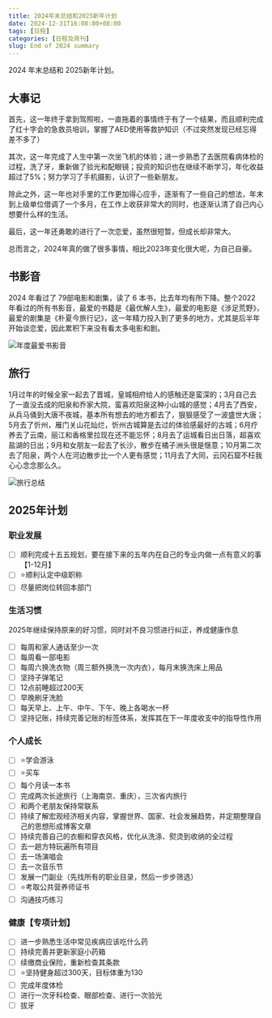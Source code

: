 ```yaml
---
title: 2024年末总结和2025新年计划
date: 2024-12-31T16:08:00+08:00
tags: [日程]
categories: [日程及周刊]
slug: End of 2024 summary
---
```


2024 年末总结和 2025新年计划。

<!--more-->

## 大事记

首先，这一年终于拿到驾照啦，一直拖着的事情终于有了一个结果，而且顺利完成了红十字会的急救员培训，掌握了AED使用等救护知识（不过突然发现已经忘得差不多了）

其次，这一年完成了人生中第一次坐飞机的体验；进一步熟悉了去医院看病体检的过程，洗了牙，重新做了验光和配眼镜；投资的知识也在继续不断学习，年化收益超过了5%；努力学习了手机摄影，认识了一些新朋友。

除此之外，这一年也对手里的工作更加得心应手，逐渐有了一些自己的想法，年末到上级单位借调了一个多月，在工作上收获非常大的同时，也逐渐认清了自己内心想要什么样的生活。

最后，这一年还勇敢的进行了一次恋爱，虽然很短暂，但成长却非常大。

总而言之，2024年真的做了很多事情，相比2023年变化很大呢，为自己自豪。

## 书影音

2024 年看过了 79部电影和剧集，读了 6 本书，比去年均有所下降。整个2022 年看过的所有书影音，最爱的书籍是《最优解人生》，最爱的电影是《涉足荒野》，最爱的剧集是《朴夏今旅行记》，这一年精力投入到了更多的地方，尤其是后半年开始谈恋爱，因此累积下来没有看太多电影和剧。

![年度最爱书影音](https://picped-1301226557.cos.ap-beijing.myqcloud.com/ZK_20241231_年度最爱书影音.png)

## 旅行

1月过年的时候全家一起去了晋城，皇城相府给人的感触还是蛮深的；3月自己去了一直没去成的阳泉和乔家大院，蛮喜欢阳泉这种小山城的感觉；4月去了西安，从兵马俑到大唐不夜城，基本所有想去的地方都去了，狠狠感受了一波盛世大唐；5月去了忻州，雁门关山花灿烂，忻州古城算是去过的体验感最好的古城；6月疗养去了云南，丽江和香格里拉现在还不能忘怀；8月去了运城看日出日落，超喜欢盐湖的日出；9月和女朋友一起去了长沙，散步在橘子洲头很是惬意；10月第二次去了阳泉，两个人在河边散步比一个人更有感觉；11月去了大同，云冈石窟不枉我心心念念那么久。

![旅行总结](https://picped-1301226557.cos.ap-beijing.myqcloud.com/ZK_20241231_旅行总结.png)

## 2025年计划

### 职业发展

- [ ] 顺利完成十五五规划，要在接下来的五年内在自己的专业内做一点有意义的事【1-12月】
- [ ] :star:顺利认定中级职称
- [ ] 尽量把岗位转回本部门

### 生活习惯

2025年继续保持原来的好习惯，同时对不良习惯进行纠正，养成健康作息

- [ ] 每周和家人通话至少一次
- [ ] 每周看一部电影
- [ ] 每周六换洗衣物（周三额外换洗一次内衣），每月末换洗床上用品
- [ ] 坚持子弹笔记
- [ ] 12点前睡超过200天
- [ ] 早晚刷牙洗脸
- [ ] 每天早上、上午、中午、下午、晚上各喝水一杯
- [ ] 坚持记账，持续完善记账的标签体系，发挥其在下一年度收支中的指导性作用

### 个人成长

- [ ] :star:学会游泳
- [ ] :star:买车
- [ ] 每个月读一本书
- [ ] 完成两次长途旅行（上海南京、重庆），三次省内旅行
- [ ] 和两个老朋友保持常联系
- [ ] 持续了解宏观经济相关内容，掌握世界、国家、社会发展趋势，并定期整理自己的思想形成博客文章
- [ ] 持续完善自己的衣橱和穿衣风格，优化从洗涤、熨烫到收纳的全过程
- [ ] 去一趟方特玩遍所有项目
- [ ] 去一场演唱会
- [ ] 去一次音乐节
- [ ] 发展一门副业（先找所有的职业目录，然后一步步筛选）
- [ ] :star:考取公共营养师证书
- [ ] 沟通技巧练习

### 健康【专项计划】

- [ ] 进一步熟悉生活中常见疾病应该吃什么药
- [ ] 持续完善并更新家庭小药箱
- [ ] 续缴商业保险，重新检查其条款
- [ ] :star:坚持健身超过300天，目标体重为130
- [ ] 完成年度体检
- [ ] 进行一次牙科检查、眼部检查、进行一次验光
- [ ] 拔牙

